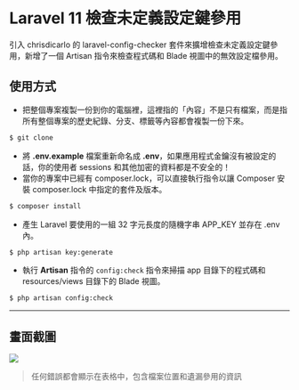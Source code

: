 # Laravel 11 檢查未定義設定鍵參用

引入 chrisdicarlo 的 laravel-config-checker 套件來擴增檢查未定義設定鍵參用，新增了一個 Artisan 指令來檢查程式碼和 Blade 視圖中的無效設定檔參用。

## 使用方式
- 把整個專案複製一份到你的電腦裡，這裡指的「內容」不是只有檔案，而是指所有整個專案的歷史紀錄、分支、標籤等內容都會複製一份下來。
```sh
$ git clone
```
- 將 __.env.example__ 檔案重新命名成 __.env__，如果應用程式金鑰沒有被設定的話，你的使用者 sessions 和其他加密的資料都是不安全的！
- 當你的專案中已經有 composer.lock，可以直接執行指令以讓 Composer 安裝 composer.lock 中指定的套件及版本。
```sh
$ composer install
```
- 產生 Laravel 要使用的一組 32 字元長度的隨機字串 APP_KEY 並存在 .env 內。
```sh
$ php artisan key:generate
```
- 執行 __Artisan__ 指令的 `config:check` 指令來掃描 app 目錄下的程式碼和 resources/views 目錄下的 Blade 視圖。
```sh
$ php artisan config:check
```

----

## 畫面截圖
![](https://i.imgur.com/khgu1SI.png)
> 任何錯誤都會顯示在表格中，包含檔案位置和遺漏參用的資訊
